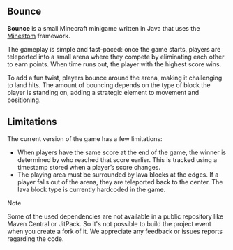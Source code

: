 ## Bounce

**Bounce** is a small Minecraft minigame written in Java that uses the [Minestom](https://github.com/Minestom/Minestom)
framework.

The gameplay is simple and fast-paced: once the game starts, players are teleported into a small arena where they
compete by eliminating each other to earn points. When time runs out, the player with the highest score wins.

To add a fun twist, players bounce around the arena, making it challenging to land hits. The amount of bouncing depends
on the type of block the player is standing on, adding a strategic element to movement and positioning.

## Limitations

The current version of the game has a few limitations:

- When players have the same score at the end of the game, the winner is determined by who reached that score earlier.
  This is tracked using a timestamp stored when a player’s score changes.
- The playing area must be surrounded by lava blocks at the edges. If a player falls out of the arena, they are
  teleported back to the center. The lava block type is currently hardcoded in the game.

> [!NOTE]
> Some of the used dependencies are not available in a public repository like Maven Central or JitPack.
> So it's not possible to build the project event when you create a fork of it.
> We appreciate any feedback or issues reports regarding the code.
